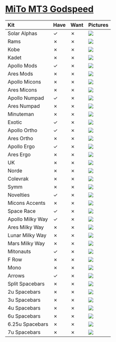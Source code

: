 # [MiTo MT3 Godspeed](https://www.massdrop.com/buy/massdrop-x-mito-mt3-godspeed-custom-keycap-set)

| Kit                                   | Have    | Want    | Pictures |
| :-------------------------------------| :------ | :------ | :------- |
| Solar Alphas                          |    ✓    |    ✗    | ![](https://raw.githubusercontent.com/barnumbirr/keysets/master/doc/mito_mt3_godspeed/godspeed_solar_alphas.jpg) |
| Rams                                  |    ✗    |    ✗    | ![](https://raw.githubusercontent.com/barnumbirr/keysets/master/doc/mito_mt3_godspeed/godspeed_rams.jpg) |
| Kobe                                  |    ✗    |    ✗    | ![](https://raw.githubusercontent.com/barnumbirr/keysets/master/doc/mito_mt3_godspeed/godspeed_kobe.jpg) |
| Kadet                                 |    ✗    |    ✗    | ![](https://raw.githubusercontent.com/barnumbirr/keysets/master/doc/mito_mt3_godspeed/godspeed_kadet.jpg) |
| Apollo Mods                           |    ✓    |    ✗    | ![](https://raw.githubusercontent.com/barnumbirr/keysets/master/doc/mito_mt3_godspeed/godspeed_apollo_mods.jpg) |
| Ares Mods                             |    ✗    |    ✗    | ![](https://raw.githubusercontent.com/barnumbirr/keysets/master/doc/mito_mt3_godspeed/godspeed_ares_mods.jpg) |
| Apollo Micons                         |    ✗    |    ✗    | ![](https://raw.githubusercontent.com/barnumbirr/keysets/master/doc/mito_mt3_godspeed/godspeed_apollo_micons.jpg) |
| Ares Micons                           |    ✗    |    ✗    | ![](https://raw.githubusercontent.com/barnumbirr/keysets/master/doc/mito_mt3_godspeed/godspeed_ares_micons.jpg) |
| Apollo Numpad                         |    ✓    |    ✗    | ![](https://raw.githubusercontent.com/barnumbirr/keysets/master/doc/mito_mt3_godspeed/godspeed_apollo_numpad.jpg) |
| Ares Numpad                           |    ✗    |    ✗    | ![](https://raw.githubusercontent.com/barnumbirr/keysets/master/doc/mito_mt3_godspeed/godspeed_ares_numpad.jpg) |
| Minuteman                             |    ✗    |    ✗    | ![](https://raw.githubusercontent.com/barnumbirr/keysets/master/doc/mito_mt3_godspeed/godspeed_minuteman.jpg) |
| Exotic                                |    ✓    |    ✗    | ![](https://raw.githubusercontent.com/barnumbirr/keysets/master/doc/mito_mt3_godspeed/godspeed_exotic.jpg) |
| Apollo Ortho                          |    ✓    |    ✗    | ![](https://raw.githubusercontent.com/barnumbirr/keysets/master/doc/mito_mt3_godspeed/godspeed_apollo_ortho.jpg) |
| Ares Ortho                            |    ✗    |    ✗    | ![](https://raw.githubusercontent.com/barnumbirr/keysets/master/doc/mito_mt3_godspeed/godspeed_ares_ortho.jpg) |
| Apollo Ergo                           |    ✓    |    ✗    | ![](https://raw.githubusercontent.com/barnumbirr/keysets/master/doc/mito_mt3_godspeed/godspeed_apollo_ergo.jpg) |
| Ares Ergo                             |    ✗    |    ✗    | ![](https://raw.githubusercontent.com/barnumbirr/keysets/master/doc/mito_mt3_godspeed/godspeed_ares_ergo.jpg) |
| UK                                    |    ✗    |    ✗    | ![](https://raw.githubusercontent.com/barnumbirr/keysets/master/doc/mito_mt3_godspeed/godspeed_uk.jpg) |
| Norde                                 |    ✗    |    ✗    | ![](https://raw.githubusercontent.com/barnumbirr/keysets/master/doc/mito_mt3_godspeed/godspeed_norde.jpg) |
| Colevrak                              |    ✗    |    ✗    | ![](https://raw.githubusercontent.com/barnumbirr/keysets/master/doc/mito_mt3_godspeed/godspeed_colevrak.jpg) |
| Symm                                  |    ✗    |    ✗    | ![](https://raw.githubusercontent.com/barnumbirr/keysets/master/doc/mito_mt3_godspeed/godspeed_symm.jpg) |
| Novelties                             |    ✓    |    ✗    | ![](https://raw.githubusercontent.com/barnumbirr/keysets/master/doc/mito_mt3_godspeed/godspeed_novelties.jpg) |
| Micons Accents                        |    ✗    |    ✗    | ![](https://raw.githubusercontent.com/barnumbirr/keysets/master/doc/mito_mt3_godspeed/godspeed_micons_accents.jpg) |
| Space Race                            |    ✓    |    ✗    | ![](https://raw.githubusercontent.com/barnumbirr/keysets/master/doc/mito_mt3_godspeed/godspeed_space_race.jpg) |
| Apollo Milky Way                      |    ✓    |    ✗    | ![](https://raw.githubusercontent.com/barnumbirr/keysets/master/doc/mito_mt3_godspeed/godspeed_apollo_milky_way.jpg) |
| Ares Milky Way                        |    ✗    |    ✗    | ![](https://raw.githubusercontent.com/barnumbirr/keysets/master/doc/mito_mt3_godspeed/godspeed_ares_milky_way.jpg) |
| Lunar Milky Way                       |    ✗    |    ✗    | ![](https://raw.githubusercontent.com/barnumbirr/keysets/master/doc/mito_mt3_godspeed/godspeed_lunar_milky_way.jpg) |
| Mars Milky Way                        |    ✗    |    ✗    | ![](https://raw.githubusercontent.com/barnumbirr/keysets/master/doc/mito_mt3_godspeed/godspeed_mars_milky_way.jpg) |
| Mitonauts                             |    ✓    |    ✗    | ![](https://raw.githubusercontent.com/barnumbirr/keysets/master/doc/mito_mt3_godspeed/godspeed_mitonauts.jpg) |
| F Row                                 |    ✗    |    ✗    | ![](https://raw.githubusercontent.com/barnumbirr/keysets/master/doc/mito_mt3_godspeed/godspeed_f_row.jpg) |
| Mono                                  |    ✗    |    ✗    | ![](https://raw.githubusercontent.com/barnumbirr/keysets/master/doc/mito_mt3_godspeed/godspeed_mono.jpg) |
| Arrows                                |    ✓    |    ✗    | ![](https://raw.githubusercontent.com/barnumbirr/keysets/master/doc/mito_mt3_godspeed/godspeed_arrows.jpg) |
| Split Spacebars                       |    ✗    |    ✗    | ![](https://raw.githubusercontent.com/barnumbirr/keysets/master/doc/mito_mt3_godspeed/godspeed_split_spacebars.jpg) |
| 2u Spacebars                          |    ✗    |    ✗    | ![](https://raw.githubusercontent.com/barnumbirr/keysets/master/doc/mito_mt3_godspeed/godspeed_2u_spacebars.jpg) |
| 3u Spacebars                          |    ✗    |    ✗    | ![](https://raw.githubusercontent.com/barnumbirr/keysets/master/doc/mito_mt3_godspeed/godspeed_3u_spacebars.jpg) |
| 4u Spacebars                          |    ✗    |    ✗    | ![](https://raw.githubusercontent.com/barnumbirr/keysets/master/doc/mito_mt3_godspeed/godspeed_4u_spacebars.jpg) |
| 6u Spacebars                          |    ✗    |    ✗    | ![](https://raw.githubusercontent.com/barnumbirr/keysets/master/doc/mito_mt3_godspeed/godspeed_6u_spacebars.jpg) |
| 6.25u Spacebars                       |    ✗    |    ✗    | ![](https://raw.githubusercontent.com/barnumbirr/keysets/master/doc/mito_mt3_godspeed/godspeed_6.25u_spacebars.jpg) |
| 7u Spacebars                          |    ✗    |    ✗    | ![](https://raw.githubusercontent.com/barnumbirr/keysets/master/doc/mito_mt3_godspeed/godspeed_7u_spacebars.jpg) |
